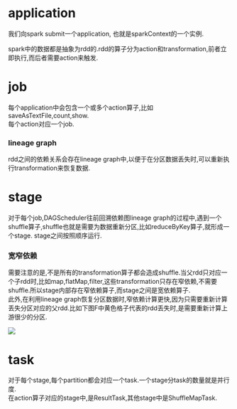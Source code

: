 # application
我们向spark submit一个application, 也就是sparkContext的一个实例.  

spark中的数据都是抽象为rdd的.rdd的算子分为action和transformation,前者立即执行,而后者需要action来触发.

# job 
每个application中会包含一个或多个action算子,比如saveAsTextFile,count,show.  
每个action对应一个job.  

### lineage graph
rdd之间的依赖关系会存在lineage graph中,以便于在分区数据丢失时,可以重新执行transformation来恢复数据.

# stage
对于每个job,DAGScheduler往前回溯依赖图lineage graph的过程中,遇到一个shuffle算子,shuffle也就是需要为数据重新分区,比如reduceByKey算子,就形成一个stage. 
stage之间按照顺序运行.  

### 宽窄依赖
需要注意的是,不是所有的transformation算子都会造成shuffle.当父rdd只对应一个子rdd时,比如map,flatMap,filter,这些transformation只存在窄依赖,不需要shuffle.所以stage内部存在窄依赖算子,而stage之间是宽依赖算子.  
此外,在利用lineage graph恢复分区数据时,窄依赖计算更快,因为只需要重新计算丢失分区对应的父rdd.比如下图F中黄色格子代表的rdd丢失时,是需要重新计算上游很少的分区.

![](../image/fault_tolerance.png)

# task
对于每个stage,每个partition都会对应一个task.一个stage分task的数量就是并行度.  
在action算子对应的stage中,是ResultTask,其他stage中是ShuffleMapTask.


